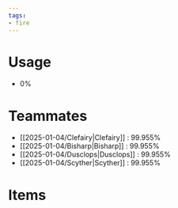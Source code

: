 ```yaml
---
tags:
- fire
---
```

# Usage
- 0%
# Teammates
- [[2025-01-04/Clefairy|Clefairy]] : 99.955%
- [[2025-01-04/Bisharp|Bisharp]] : 99.955%
- [[2025-01-04/Dusclops|Dusclops]] : 99.955%
- [[2025-01-04/Scyther|Scyther]] : 99.955%
# Items